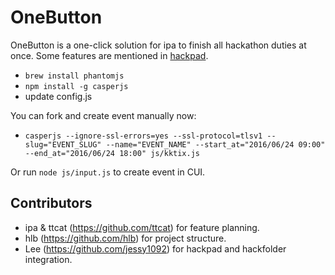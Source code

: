 # OneButton

OneButton is a one-click solution for ipa to finish all hackathon duties at once. Some features are mentioned in [hackpad]( https://g0v.hackpad.com/%25E7%25AC%25AC%25E5%25A3%25B9%25E6%25AC%25A1%25E5%259F%25BA%25E7%25A4%258E%25E6%259D%25BE#-2016612).

* `brew install phantomjs`
* `npm install -g casperjs`
* update config.js

You can fork and create event manually now:

*  `casperjs --ignore-ssl-errors=yes --ssl-protocol=tlsv1 --slug="EVENT_SLUG" --name="EVENT_NAME" --start_at="2016/06/24 09:00" --end_at="2016/06/24 18:00" js/kktix.js`

Or run `node js/input.js` to create event in CUI.


## Contributors

* ipa & ttcat (https://github.com/ttcat) for feature planning.
* hlb (https://github.com/hlb) for project structure.
* Lee (https://github.com/jessy1092) for hackpad and hackfolder integration.
